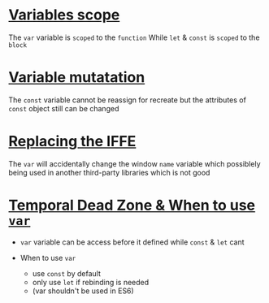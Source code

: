 # [Variables scope](https://github.com/bachdx2812/wesbos-learning/blob/master/es6.io/01-new-variables/var-let-const.html)

The `var` variable is `scoped` to the `function`
While `let` & `const` is `scoped` to the `block`

# [Variable mutatation](https://github.com/bachdx2812/wesbos-learning/blob/master/es6.io/01-new-variables/let-const.html)

The `const` variable cannot be reassign for recreate
but the attributes of `const` object still can be changed

# [Replacing the IFFE](https://github.com/bachdx2812/wesbos-learning/blob/master/es6.io/01-new-variables/let-const-real-life.html)

The `var` will accidentally change the window
`name` variable which possiblely being used
in another third-party libraries which is not good

# [Temporal Dead Zone & When to use `var`](https://github.com/bachdx2812/wesbos-learning/blob/master/es6.io/01-new-variables/temporal-dead-zone.html)

- `var` variable can be access before it defined while `const` & `let` cant

- When to use `var`
  * use `const` by default
  * only use `let` if rebinding is needed
  * (var shouldn't be used in ES6)

